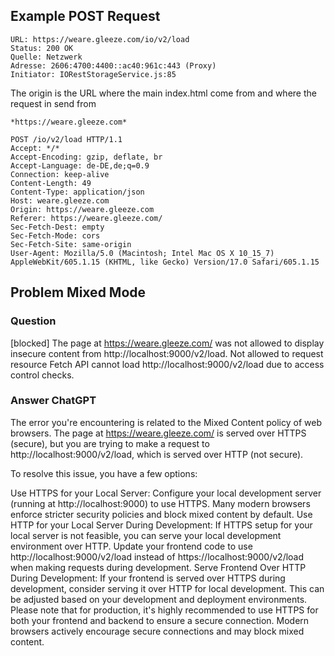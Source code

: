 
## Example POST Request

```HTTP
URL: https://weare.gleeze.com/io/v2/load
Status: 200 OK
Quelle: Netzwerk
Adresse: 2606:4700:4400::ac40:961c:443 (Proxy)
Initiator: IORestStorageService.js:85
```

The origin is the URL where the main index.html
come from and where the request in send from

    *https://weare.gleeze.com*

``` HTTP
POST /io/v2/load HTTP/1.1
Accept: */*
Accept-Encoding: gzip, deflate, br
Accept-Language: de-DE,de;q=0.9
Connection: keep-alive
Content-Length: 49
Content-Type: application/json
Host: weare.gleeze.com
Origin: https://weare.gleeze.com
Referer: https://weare.gleeze.com/
Sec-Fetch-Dest: empty
Sec-Fetch-Mode: cors
Sec-Fetch-Site: same-origin
User-Agent: Mozilla/5.0 (Macintosh; Intel Mac OS X 10_15_7) AppleWebKit/605.1.15 (KHTML, like Gecko) Version/17.0 Safari/605.1.15
```

## Problem Mixed Mode

### Question
[blocked] The page at https://weare.gleeze.com/ was not allowed to display insecure content from http://localhost:9000/v2/load.
Not allowed to request resource
Fetch API cannot load http://localhost:9000/v2/load due to access control checks.

### Answer ChatGPT 
The error you're encountering is related to the Mixed Content policy of web browsers. The page at https://weare.gleeze.com/ is served over HTTPS (secure), but you are trying to make a request to http://localhost:9000/v2/load, which is served over HTTP (not secure).

To resolve this issue, you have a few options:

Use HTTPS for your Local Server:
Configure your local development server (running at http://localhost:9000) to use HTTPS. Many modern browsers enforce stricter security policies and block mixed content by default.
Use HTTP for your Local Server During Development:
If HTTPS setup for your local server is not feasible, you can serve your local development environment over HTTP. Update your frontend code to use http://localhost:9000/v2/load instead of https://localhost:9000/v2/load when making requests during development.
Serve Frontend Over HTTP During Development:
If your frontend is served over HTTPS during development, consider serving it over HTTP for local development. This can be adjusted based on your development and deployment environments.
Please note that for production, it's highly recommended to use HTTPS for both your frontend and backend to ensure a secure connection. Modern browsers actively encourage secure connections and may block mixed content.